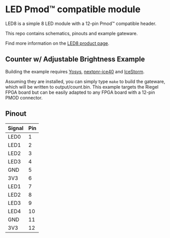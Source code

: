 # LED Pmod&trade; compatible module

LED8 is a simple 8 LED module with a 12-pin Pmod&trade; compatible header.

This repo contains schematics, pinouts and example gateware.

Find more information on the [LED8 product page](https://machdyne.com/product/maled8-pmod/).

## Counter w/ Adjustable Brightness Example

Building the example requires [Yosys](https://github.com/YosysHQ/yosys), [nextpnr-ice40](https://github.com/YosysHQ/nextpnr) and [IceStorm](https://github.com/YosysHQ/icestorm).

Assuming they are installed, you can simply type `make` to build the gateware, which will be written to output/count.bin. This example targets the Riegel FPGA board but can be easily adapted to any FPGA board with a 12-pin PMOD connector.

## Pinout

| Signal | Pin |
| ------ | --- |
| LED0 | 1 |
| LED1 | 2 |
| LED2 | 3 |
| LED3 | 4 |
| GND | 5 |
| 3V3 | 6 |
| LED1 | 7 |
| LED2 | 8 |
| LED3 | 9 |
| LED4 | 10 |
| GND | 11 |
| 3V3 | 12 |
